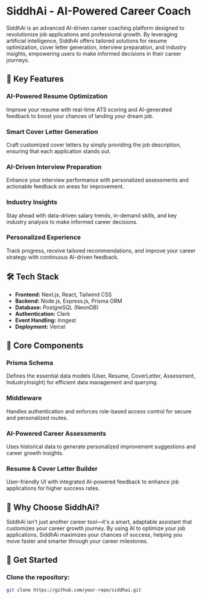 # **SiddhAi - AI-Powered Career Coach**

SiddhAi is an advanced AI-driven career coaching platform designed to revolutionize job applications and professional growth. By leveraging artificial intelligence, SiddhAi offers tailored solutions for resume optimization, cover letter generation, interview preparation, and industry insights, empowering users to make informed decisions in their career journeys.

## 🚀 **Key Features**

### AI-Powered Resume Optimization
Improve your resume with real-time ATS scoring and AI-generated feedback to boost your chances of landing your dream job.

### Smart Cover Letter Generation
Craft customized cover letters by simply providing the job description, ensuring that each application stands out.

### AI-Driven Interview Preparation
Enhance your interview performance with personalized assessments and actionable feedback on areas for improvement.

### Industry Insights
Stay ahead with data-driven salary trends, in-demand skills, and key industry analysis to make informed career decisions.

### Personalized Experience
Track progress, receive tailored recommendations, and improve your career strategy with continuous AI-driven feedback.

## 🛠️ **Tech Stack**

- **Frontend:** Next.js, React, Tailwind CSS
- **Backend:** Node.js, Express.js, Prisma ORM
- **Database:** PostgreSQL (NeonDB)
- **Authentication:** Clerk
- **Event Handling:** Inngest
- **Deployment:** Vercel

## 📌 **Core Components**

### Prisma Schema
Defines the essential data models (User, Resume, CoverLetter, Assessment, IndustryInsight) for efficient data management and querying.

### Middleware
Handles authentication and enforces role-based access control for secure and personalized routes.

### AI-Powered Career Assessments
Uses historical data to generate personalized improvement suggestions and career growth insights.

### Resume & Cover Letter Builder
User-friendly UI with integrated AI-powered feedback to enhance job applications for higher success rates.

## 📢 **Why Choose SiddhAi?**

SiddhAi isn't just another career tool—it's a smart, adaptable assistant that customizes your career growth journey. By using AI to optimize your job applications, SiddhAi maximizes your chances of success, helping you move faster and smarter through your career milestones.

## 🚀 **Get Started**

### Clone the repository:
```bash
git clone https://github.com/your-repo/siddhai.git
